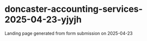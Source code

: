# doncaster-accounting-services-2025-04-23-yjyjh
Landing page generated from form submission on 2025-04-23
